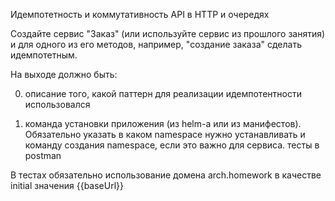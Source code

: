 Идемпотетность и коммутативность API в HTTP и очередях

Создайте сервис "Заказ" (или используйте сервис из прошлого занятия) и для одного из его методов, например, "создание заказа" сделать идемпотетным.

На выходе должно быть: 
    
0) описание того, какой паттерн для реализации идемпотентности использовался
   
1) команда установки приложения (из helm-а или из манифестов). Обязательно указать в каком namespace нужно устанавливать и команду создания namespace, если это важно для сервиса.
    тесты в postman

В тестах обязательно использование домена arch.homework в качестве initial значения {{baseUrl}}

